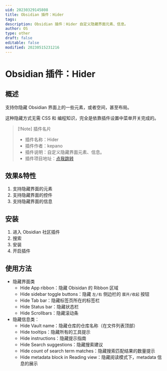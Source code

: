 ```yaml
---
uid: 20230329145808
title: Obsidian 插件：Hider
tags: 
description: Obsidian 插件：Hider 自定义隐藏界面元素、信息。
author: OS
type: other
draft: false
editable: false
modified: 20230515231216
---
```


# Obsidian 插件：Hider

## 概述

支持你隐藏 Obsidian 界面上的一些元素，或者空间，甚至布局。

这种隐藏方式无需 CSS 和 编程知识，完全是依靠插件设置中菜单开关完成的。

> [!Note] 插件名片
> - 插件名称：Hider
> - 插件作者：kepano
> - 插件说明：自定义隐藏界面元素、信息。
> - 插件项目地址：[点我跳转](https://github.com/kepano/obsidian-hider)

## 效果&特性

1. 支持隐藏界面的元素
2. 支持隐藏界面的控件
3. 支持隐藏界面的信息

## 安装

1. 进入 Obsidian 社区插件
2. 搜索
3. 安装
4. 开启插件

## 使用方法

- 隐藏界面类
	- Hide App ribbon：隐藏 Obisidan 的 Ribbon 区域
	- Hide sidebar toggle buttons：隐藏 `左/右` 侧边栏的 `展开/收起` 按钮
	- Hide Tab bar：隐藏标签页所在的标签栏
	- Hide Status bar：隐藏状态栏
	- Hide Scrollbars：隐藏滚动条
- 隐藏信息类：
	- Hide Vault name：隐藏仓库的仓库名称（在文件列表顶部）
	- Hide tooltips：隐藏所有的工具提示
	- Hide instructions：隐藏提示指南
	- Hide Search suggestions：隐藏搜索建议
	- Hide count of search term matches：隐藏搜索匹配结果的数量提示
	- Hide metadata block in Reading view：隐藏阅读模式下，metadata 信息的展示
